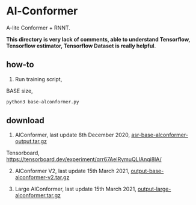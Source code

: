 # Al-Conformer

A-lite Conformer + RNNT.

**This directory is very lack of comments, able to understand Tensorflow, Tensorflow estimator, Tensorflow Dataset is really helpful**.

## how-to

1. Run training script, 

BASE size,

```bash
python3 base-alconformer.py
```

## download

1. AlConformer, last update 8th December 2020, [asr-base-alconformer-output.tar.gz](https://f000.backblazeb2.com/file/malaya-speech-model/pretrained/asr-base-alconformer-output.tar.gz)

Tensorboard, https://tensorboard.dev/experiment/qrr67AeIRymuQLIAnqi8lA/

2. AlConformer V2, last update 15th March 2021, [output-base-alconformer-v2.tar.gz](https://f000.backblazeb2.com/file/malaya-speech-model/pretrained/output-base-alconformer-v2.tar.gz)

3. Large AlConformer, last update 15th March 2021, [output-large-alconformer.tar.gz](https://f000.backblazeb2.com/file/malaya-speech-model/pretrained/output-large-alconformer.tar.gz)